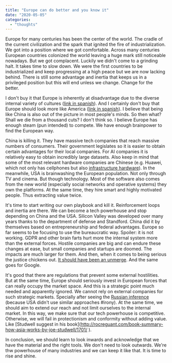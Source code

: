 ```yaml
---
title: "Europe can do better and you know it"
date: "2020-05-05"
categories: 
  - "thoughts"
---
```


Europe for many centuries has been the center of the world. The cradle of the current civilization and the spark that ignited the fire of industrialization. We got into a position where we got comfortable. Across many centuries European countries colonized the world leaving a huge mark still noticeable nowadays. But we got complacent. Luckily we didn't come to a grinding halt. It takes time to slow down. We were the first countries to be industrialized and keep progressing at a high peace but we are now lacking behind. There is still some advantage and inertia that keeps us in a privileged position but this will end unless we change. Change for the better.

I don't buy it that Europe is inherently at disadvantage due to the diverse internal variety of cultures ([link in spanish](https://rocreguant.com/la-multiculturalidad-linguistica-europea-es-una-ventaja/663/)). And I certainly don't buy that Europe should look more like America ([link in spanish](https://rocreguant.com/debemos-europeizar-estados-unidos/660/)). I believe that being like China is also out of the picture in most people's minds. So then what? Shall we die from a thousand cuts? I don't think so. I believe Europe has enough steam (pun intended) to compete. We have enough brainpower to find the European way.

China is killing it. They have massive tech companies that reach massive numbers of consumers. Their government legislates so it is easier to obtain certain advantages for their local companies. For AI companies it is relatively easy to obtain incredibly large datasets. Also keep in mind that some of the most relevant hardware companies are Chinese (e.g. Huawei, which not only has cellphones but also [infrastructure hardware](https://www.newscientist.com/article/2231678-uk-government-approves-huawei-5g-deal-despite-security-fears/)). In the meanwhile, USA is brainwashing the European population. Not only through TV and cinema. But though technology. Most of the software also comes from the new world (especially social networks and operative systems) they own the platforms. At the same time, they hire smart and highly motivated people. Thus extracting value twice.

It's time to start writing our own playbook and kill it. Reinforcement loops and inertia are there. We can become a tech powerhouse and stop depending on China and the USA. Silicon Valley was developed over many years thanks to the department of defense and Standford. China did it by themselves based on entrepreneurship and federal advantages. Europe so far seems to be focusing to use the bureaucratic way. Spoiler: it is not working. GDPR and other brain farts hurt more the internal system more than the external forces. Hostile companies are big and can endure these changes at ease, but small companies and startups are doomed. The impacts are much larger for them. And then, when it comes to being serious the justice chickens out. [It should have been an unmerge](https://www.theguardian.com/business/2017/may/18/facebook-fined-eu-whatsapp-european-commission). And the same goes for Google.

It's good that there are regulations that prevent some external hostilities. But at the same time, Europe should seriously invest in European forces that can really occupy the market space. And this is a strategic point much needed and apparently ignored. We cannot rely on external companies for such strategic markets. Specially after seeing the [Russian inference](https://www.theguardian.com/technology/2019/oct/21/facebook-us-2020-elections-foreign-interference-russia) (because USA didn't use similar approaches #irony). At the same time, we should aim to extend our reach and not limit ourselves to the internal market. In this way, we make sure that our tech powerhouse is competitive. Otherwise, we will fail in protectionism and conformity without adding value. Like [Studwell suggest in his book](http://rocreguant.com/book-summary-how-asia-works-by-joe-studwell/1701/ ‎).

In conclusion, we should learn to look inwards and acknowledge that we have the material and the right tools. We don't need to look outwards. We're thw powerhouse of many industries and we can keep it like that. It is time to rise and shine.
